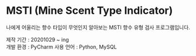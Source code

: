 # MSTI (Mine Scent Type Indicator)

나에게 어울리는 향수 타입이 무엇인지 알아보는 MSTI 향수 유형 검사 프로그램입니다. 

제작 기간 : 20201029 ~ ing  
개발 환경 : PyCharm 
사용 언어 : Python, MySQL  
